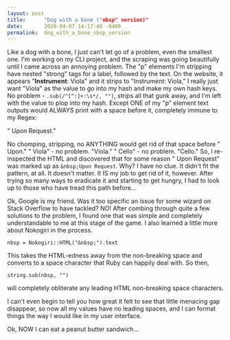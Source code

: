 ```yaml
---
layout: post
title:      "Dog with a bone ("nbsp" version)"
date:       2020-04-07 14:17:48 -0400
permalink:  dog_with_a_bone_nbsp_version
---
```



Like a dog with a bone, I just can't let go of a problem, even the smallest one.  I'm working on my CLI project, and the scraping was going beautifully until I came across an annoying problem.  The "p" elements I'm stripping have nested "strong" tags for a label, followed  by the text.  On the website, it appears "**Instrument**: Viola" and it strips to "Instrument: Viola,"   I really just want "Viola" as the value to go into my hash and make my own hash keys.  No problem - `.sub(/^[^:]+:\s*/, "")`, strips all that gunk away, and I'm left with the value to plop into my hash.  Except  ONE of my "p" element text outputs would ALWAYS print with a space before it, completely immune to my Regex:  

" Upon Request."

No chomping, stripping, no ANYTHING would get rid of that space before " Upon."  " Viola" - no problem.  "Viola." " Cello" - no problem.  "Cello." So, I re-inspected the HTML and discovered that for some reason " Upon Request" was marked up as `&nbsp;Upon Request`.  Why?  I have no clue. It didn't fit the pattern, at all.  It doesn't matter.  It IS my job to get rid of it, however.  After trying so many ways to eradicate it and starting to get hungry, I had to look up to those who have tread this path before...

Ok, Google is my friend.  Was it too specific an issue for some wizard on Stack Overflow to have tackled? NO!  After combing through quite a few solutions to the problem, I found one that was simple and completely understandable to me at this stage of the game.  I also learned a little more about Nokogiri in the process.

`nbsp = Nokogiri::HTML("&nbsp;").text`

This takes the HTML-edness away from the non-breaking space and converts to a space character that Ruby can happily deal with. So then,

`string.sub(nbsp, "")`

will completely obliterate any leading HTML non-breaking space characters.

I can't even begin to tell you how great it felt to see that little menacing gap disappear, so now all my values have no leading spaces, and I can format things the way I would like in my user interface.

Ok, NOW I can eat a peanut butter sandwich...






